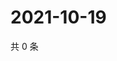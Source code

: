 # 2021-10-19

共 0 条

<!-- BEGIN WEIBO -->
<!-- 最后更新时间 Tue Oct 19 2021 01:19:56 GMT+0800 (China Standard Time) -->

<!-- END WEIBO -->

